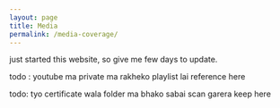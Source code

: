 ```yaml
---
layout: page
title: Media
permalink: /media-coverage/
---
```

just started this website, so give me few days to update.

todo : youtube ma private ma rakheko playlist lai reference here

todo: tyo certificate wala folder ma bhako sabai scan garera keep here
